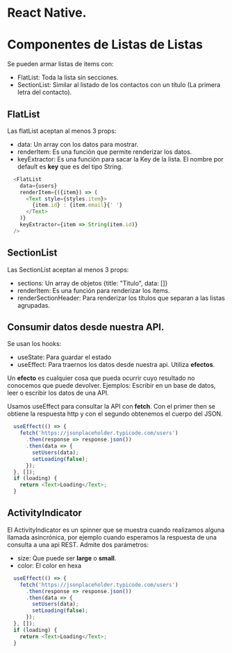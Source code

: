 # React Native.

# Componentes de Listas de Listas 
Se pueden armar listas de items con: 
- FlatList: Toda la lista sin secciones. 
- SectionList: Similar al listado de los contactos con un título 
(La primera letra del contacto).

## FlatList
Las flatList aceptan al menos 3 props:
- data: Un array con los datos para mostrar. 
- renderItem: Es una función que permite renderizar los datos.
- keyExtractor: Es una función para sacar la Key de la lista. El nombre por 
default es **key** que es del tipo String. 

```js
  <FlatList
    data={users}
    renderItem={({item}) => (
      <Text style={styles.item}>
        {item.id} : {item.email}{' '}
      </Text>
    )}
    keyExtractor={item => String(item.id)}
  />
```
## SectionList
Las SectionList aceptan al menos 3 props: 
- sections: Un array de objetos {title: "Titulo", data: []}
- renderItem: Es una función para renderizar los items. 
- renderSectionHeader: Para renderizar los títulos que separan a las listas 
agrupadas.

## Consumir datos desde nuestra API. 
Se usan los hooks: 
- useState: Para guardar el estado 
- useEffect: Para traernos los datos desde nuestra api. Utiliza **efectos**.

Un **efecto** es cualquier cosa que pueda ocurrir  cuyo resultado no conocemos
que puede devolver. Ejemplos: Escribir en un base de datos, leer o
escribir los datos de una API. 

Usamos useEffect para consultar la API con **fetch**. Con el primer then se obtiene
la respuesta http y con el segundo obtenemos el cuerpo del JSON.

```js
  useEffect(() => {
    fetch('https://jsonplaceholder.typicode.com/users')
      .then(response => response.json())
      .then(data => {
        setUsers(data);
        setLoading(false);
      });
  }, []);
  if (loading) {
    return <Text>Loading</Text>;
  }
```

## ActivityIndicator
El ActivityIndicator es un spinner que se muestra cuando realizamos alguna llamada
asincrónica, por ejemplo cuando esperamos la respuesta de una consulta a una api REST.
Admite dos parámetros:
- size: Que puede ser **large** o **small**.
- color: El color en hexa
```js
  useEffect(() => {
    fetch('https://jsonplaceholder.typicode.com/users')
      .then(response => response.json())
      .then(data => {
        setUsers(data);
        setLoading(false);
      });
  }, []);
  if (loading) {
    return <Text>Loading</Text>;
  }
```
